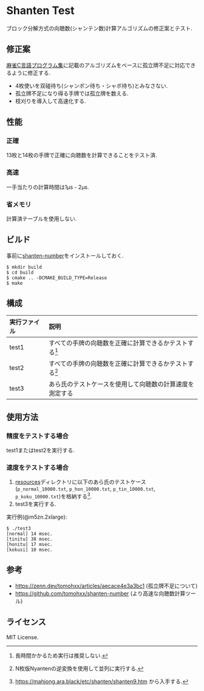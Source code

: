 # Shanten Test

ブロック分解方式の向聴数(シャンテン数)計算アルゴリズムの修正案とテスト.

## 修正案

[麻雀C言語プログラム集](https://web.archive.org/web/20190616213620/http://cmj3.web.fc2.com/)に記載のアルゴリズムをベースに孤立牌不足に対応できるように修正する.

- 4枚使いを双碰待ち(シャンポン待ち・シャボ待ち)とみなさない.
- 孤立牌不足になり得る手牌では孤立牌を数える.
- 枝刈りを導入して高速化する.

## 性能

### 正確

13枚と14枚の手牌で正確に向聴数を計算できることをテスト済.

### 高速

一手当たりの計算時間は1μs - 2μs.

### 省メモリ

計算済テーブルを使用しない.

## ビルド

事前に[shanten-number](https://github.com/tomohxx/shanten-number)をインストールしておく.

```
$ mkdir build
$ cd build
$ cmake .. -DCMAKE_BUILD_TYPE=Release
$ make
```

## 構成

| 実行ファイル | 説明                                                     |
| :----------- | :------------------------------------------------------- |
| test1        | すべての手牌の向聴数を正確に計算できるかテストする[^1]   |
| test2        | すべての手牌の向聴数を正確に計算できるかテストする[^2]   |
| test3        | あら氏のテストケースを使用して向聴数の計算速度を測定する |

[^1]: 長時間かかるため実行は推奨しない.
[^2]: N枚版Nyantenの逆変換を使用して並列に実行する.

## 使用方法

### 精度をテストする場合

test1またはtest2を実行する.

### 速度をテストする場合

1. [resources](resources)ディレクトリに以下のあら氏のテストケース(`p_normal_10000.txt`, `p_hon_10000.txt`, `p_tin_10000.txt`, `p_koku_10000.txt`)を格納する[^3].
2. test3を実行する.

実行例(@m5zn.2xlarge):
```
$ ./test3
[normal] 14 msec.
[tinitu] 38 msec.
[honitu] 17 msec.
[kokusi] 10 msec.
```

[^3]: https://mahjong.ara.black/etc/shanten/shanten9.htm から入手する.

## 参考

- https://zenn.dev/tomohxx/articles/aecace4e3a3bc1 (孤立牌不足について)
- https://github.com/tomohxx/shanten-number (より高速な向聴数計算ツール)

## ライセンス

MIT License.
